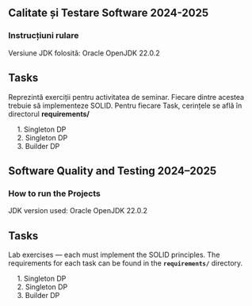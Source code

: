 ### 
## Calitate și Testare Software 2024-2025
### Instrucțiuni rulare
Versiune JDK folosită: Oracle OpenJDK 22.0.2

## Tasks
Reprezintă exerciții pentru activitatea de seminar. Fiecare dintre acestea trebuie să implementeze SOLID.
Pentru fiecare Task, cerințele se află în directorul <strong>requirements/</strong>

&emsp; 1. Singleton DP  
&emsp; 2. Singleton DP  
&emsp; 3. Builder DP

## Software Quality and Testing 2024–2025

### How to run the Projects

JDK version used: Oracle OpenJDK 22.0.2

## Tasks

Lab exercises — each must implement the SOLID principles.
The requirements for each task can be found in the **`requirements/`** directory.

&emsp; 1. Singleton DP  
&emsp; 2. Singleton DP  
&emsp; 3. Builder DP
